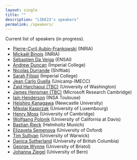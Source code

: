 ```yaml
---
layout: single
title: ""
description: "LIKE23's speakers"
permalink: /speakers/
---
```


Current list of speakers (in progress).

  * [Pierre-Cyril Aubin-Frankowski](https://pcaubin.github.io/) (INRIA)
  * [Mickaël Binois](https://sites.google.com/site/mickaelbinoishomepage/) (INRIA) 
  * [Sébastien Da Veiga](https://ensai.fr/en/equipe/da-veiga-sebastien/) (ENSAI)
  * [Andrew Duncan](https://www.ma.imperial.ac.uk/~aduncan/) (Imperial College)
  * [Nicolas Durrande](https://sites.google.com/site/nicolasdurrandehomepage/) (Shiftlab) 
  * [Sarah Filippi](https://www.imperial.ac.uk/people/s.filippi) (Imperial College)
  * [Jean Carlo Guella](https://jeanguella.wixsite.com/jeanguella) (Unicamp-IMECC)   
  * [Zaid Harchaoui (TBC)](https://faculty.washington.edu/zaid/) (University of Washington)  
  * [James Hensman (TBC)](https://scholar.google.com/citations?user=l8dX3ssAAAAJ&hl=en) (Microsoft Research Cambridge) 
  * [Iain Henderson](https://iain-pl-henderson.github.io/i-henders/about) (INSA Toulouse) 
  * [Heishiro Kanagawa](https://noukoudashisoup.github.io/) (Newcastle University)
  * [Mikolaj Kasprzak](https://www.mikolajkasprzak.com/) (University of Luxembourg) 
  * [Henry Moss](https://henrymoss.github.io/) (University of Cambridge)  
  * [Wolfgang Polonik](https://www.stat.ucdavis.edu/~polonik/WP-personal-home.html) (University of California at Davis)
  * [Bastian Rieck](https://bastian.rieck.me/) (Helmholtz Munich)
  * [Elizaveta Semenova](https://www.elizaveta-semenova.com/) (University of Oxford)
  * [Tim Sullivan](http://www.tjsullivan.org.uk/) (University of Warwick)  
  * [Danica Sutherland](https://djsutherland.ml/) (University of British Columbia)  
  * [George Wynne](https://georgewynne.github.io/) (University of Bristol) 
  * [Johanna Ziegel](https://www.imsv.unibe.ch/ueber_uns/personen/prof_dr_ziegel_johanna/index_ger.html) (University of Bern)
 
 


